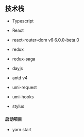 ## 技术栈

* Typescript

* React
* react-router-dom v6 6.0.0-beta.0
* redux
* redux-saga

* dayjs
* antd v4
* umi-request
* umi-hooks

* stylus


### `启动项目`
* yarn start
